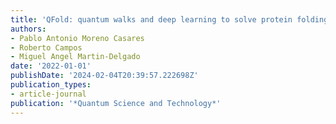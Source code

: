 ```yaml
---
title: 'QFold: quantum walks and deep learning to solve protein folding'
authors:
- Pablo Antonio Moreno Casares
- Roberto Campos
- Miguel Angel Martin-Delgado
date: '2022-01-01'
publishDate: '2024-02-04T20:39:57.222698Z'
publication_types:
- article-journal
publication: '*Quantum Science and Technology*'
---
```

